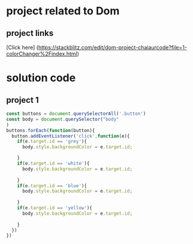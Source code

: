 # project related to Dom

## project links

[Click here] (https://stackblitz.com/edit/dom-project-chaiaurcode?file=1-colorChanger%2Findex.html)

# solution code

## project 1
```javascript
const buttons = document.querySelectorAll('.button')
const body = document.querySelector("body"
)
buttons.forEach(function(button){
  button.addEventListener('click',function(e){
    if(e.target.id == 'grey'){
      body.style.backgroundColor = e.target.id;

    }
    if(e.target.id == 'white'){
      body.style.backgroundColor = e.target.id;
      
    }
    if(e.target.id == 'blue'){
      body.style.backgroundColor = e.target.id;
      
    }
    if(e.target.id == 'yellow'){
      body.style.backgroundColor = e.target.id;
      
    }
  })
})
```



